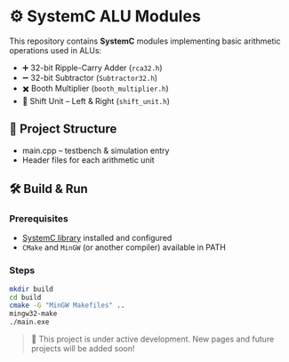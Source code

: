 # ⚙️ SystemC ALU Modules

This repository contains **SystemC** modules implementing basic arithmetic operations used in ALUs:

- ➕ 32-bit Ripple-Carry Adder (`rca32.h`)
- ➖ 32-bit Subtractor (`Subtractor32.h`)
- ✖️ Booth Multiplier (`booth_multiplier.h`)
- 🔁 Shift Unit – Left & Right (`shift_unit.h`)

## 📁 Project Structure

- main.cpp – testbench & simulation entry
- Header files for each arithmetic unit

## 🛠️ Build & Run

### Prerequisites
- [SystemC library](https://accellera.org/downloads/standards/systemc) installed and configured
- `CMake` and `MinGW` (or another compiler) available in PATH

### Steps

```bash
mkdir build
cd build
cmake -G "MinGW Makefiles" ..
mingw32-make
./main.exe
```

> 🚧 This project is under active development. New pages and future projects will be added soon!